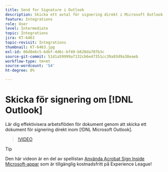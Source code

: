 ```yaml
---
title: Send for Signature i Outlook
description: Skicka ett avtal för signering direkt i Microsoft Outlook
feature: Integrations
role: User
level: Intermediate
topic: Integrations
jira: KT-6463
topic-revisit: Integrations
thumbnail: KT-6463.jpg
exl-id: 06d8e6c5-6dbf-4d6c-bf49-b620da707b3c
source-git-commit: 51d1a59999a7132cb6e47351cc39a93d9a38eaeb
workflow-type: tm+mt
source-wordcount: '54'
ht-degree: 0%

---
```


# Skicka för signering om [!DNL Outlook]

Lär dig effektivisera arbetsflöden för dokument genom att skicka ett dokument för signering direkt inom [!DNL Microsoft Outlook].

>[!VIDEO](https://video.tv.adobe.com/v/37839?quality=12&learn=on&hidetitle=true)

>[!TIP]
>
>Den här videon är en del av spellistan [Använda Acrobat Sign Inside Microsoft-appar](https://experienceleague.adobe.com/en/playlists/acrobat-sign-integrate-microsoft-apps) som är tillgänglig kostnadsfritt på Experience League!
